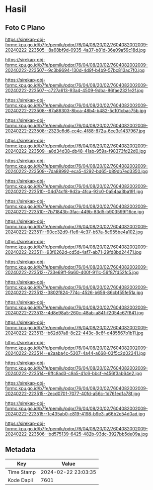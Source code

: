 # Hasil

## Foto C Plano

https://sirekap-obj-formc.kpu.go.id/b7fe/pemilu/pdpr/76/04/08/20/02/7604082002009-20240222-223505--8a68bf9d-0935-4a37-b81d-36e09a59c18d.jpg

https://sirekap-obj-formc.kpu.go.id/b7fe/pemilu/pdpr/76/04/08/20/02/7604082002009-20240222-223507--9c3b9694-130d-4d9f-b4b9-57bc813ac7f0.jpg

https://sirekap-obj-formc.kpu.go.id/b7fe/pemilu/pdpr/76/04/08/20/02/7604082002009-20240222-223507--c727a613-93a4-4509-9dba-86fae2321e2f.jpg

https://sirekap-obj-formc.kpu.go.id/b7fe/pemilu/pdpr/76/04/08/20/02/7604082002009-20240222-223508--87a89303-8bca-48b4-b482-5c101cbac75b.jpg

https://sirekap-obj-formc.kpu.go.id/b7fe/pemilu/pdpr/76/04/08/20/02/7604082002009-20240222-223508--2323c6d6-cc4c-4f88-872a-6ce3e1437967.jpg

https://sirekap-obj-formc.kpu.go.id/b7fe/pemilu/pdpr/76/04/08/20/02/7604082002009-20240222-223509--a8d34d38-db48-41ab-959a-f98373fd22d0.jpg

https://sirekap-obj-formc.kpu.go.id/b7fe/pemilu/pdpr/76/04/08/20/02/7604082002009-20240222-223509--7da88992-eca5-4292-bd65-b89db7ed3350.jpg

https://sirekap-obj-formc.kpu.go.id/b7fe/pemilu/pdpr/76/04/08/20/02/7604082002009-20240222-223510--04d74cf8-9d2a-4fca-92c0-0a54aa3ba191.jpg

https://sirekap-obj-formc.kpu.go.id/b7fe/pemilu/pdpr/76/04/08/20/02/7604082002009-20240222-223510--7b71843b-3fac-449b-83d5-b903599f16ce.jpg

https://sirekap-obj-formc.kpu.go.id/b7fe/pemilu/pdpr/76/04/08/20/02/7604082002009-20240222-223511--90cc32d9-f1e6-4c37-b57a-5c955be4a102.jpg

https://sirekap-obj-formc.kpu.go.id/b7fe/pemilu/pdpr/76/04/08/20/02/7604082002009-20240222-223511--93f6262d-cd5d-4af7-ab71-29fd8bd24471.jpg

https://sirekap-obj-formc.kpu.go.id/b7fe/pemilu/pdpr/76/04/08/20/02/7604082002009-20240222-223512--733e69ff-9a60-400f-911c-56f87fd52fc5.jpg

https://sirekap-obj-formc.kpu.go.id/b7fe/pemilu/pdpr/76/04/08/20/02/7604082002009-20240222-223512--3802f824-774c-4526-b656-86cbf55fe51a.jpg

https://sirekap-obj-formc.kpu.go.id/b7fe/pemilu/pdpr/76/04/08/20/02/7604082002009-20240222-223513--4d8e98a5-260c-48ab-a84f-f2054c67f841.jpg

https://sirekap-obj-formc.kpu.go.id/b7fe/pemilu/pdpr/76/04/08/20/02/7604082002009-20240222-223513--b62d87a8-8c22-443c-8c6f-d485567b1b11.jpg

https://sirekap-obj-formc.kpu.go.id/b7fe/pemilu/pdpr/76/04/08/20/02/7604082002009-20240222-223514--e2aaba4c-5307-4a44-a668-03f5c2d02341.jpg

https://sirekap-obj-formc.kpu.go.id/b7fe/pemilu/pdpr/76/04/08/20/02/7604082002009-20240222-223514--6ffc8ad3-c9a5-41c6-bbcf-e456f3ab64e2.jpg

https://sirekap-obj-formc.kpu.go.id/b7fe/pemilu/pdpr/76/04/08/20/02/7604082002009-20240222-223515--2ecd0701-7077-40fd-a56c-1d761ed1a78f.jpg

https://sirekap-obj-formc.kpu.go.id/b7fe/pemilu/pdpr/76/04/08/20/02/7604082002009-20240222-223515--1c435ab0-c819-4198-b9e3-a66b2e54d0ad.jpg

https://sirekap-obj-formc.kpu.go.id/b7fe/pemilu/pdpr/76/04/08/20/02/7604082002009-20240222-223506--bd575139-6425-482b-93dc-3927bb5de09a.jpg


## Metadata

| Key        | Value               |
| ---------- | ------------------- |
| Time Stamp | 2024-02-22 23:03:35 |
| Kode Dapil | 7601                |



